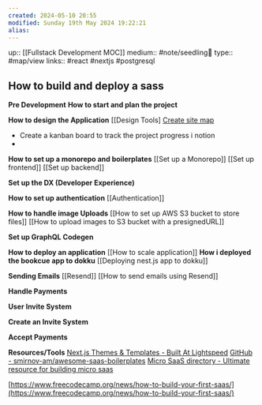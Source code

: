 ```yaml
---
created: 2024-05-10 20:55 
modified: Sunday 19th May 2024 19:22:21
alias: 
---
```

up::  [[Fullstack Development MOC]]
medium:: #note/seedling🌱 
type:: #map/view 
links:: #react  #nextjs  #postgresql 
## How to build and deploy a sass

**Pre Development**
**How to start and plan the project**

**How to design the Application**
[[Design Tools]
[Create site map](https://www.flowmapp.com/features/sitemap)
- Create a kanban board to track the project progress i notion
- 

**How to set up a monorepo and boilerplates**
[[Set up a Monorepo]]
[[Set up frontend]]
[[Set up backend]]

**Set up the DX (Developer Experience)**


**How to set up authentication**
[[Authentication]]



**How to handle image Uploads**
[[How to set up AWS S3 bucket to store files]]
[[How to upload images to S3 bucket with a presignedURL]]


**Set up GraphQL Codegen**

**How to deploy an application**
[[How to scale application]]
**How i deployed the bookcue app to dokku**
[[Deploying nest.js app to dokku]]

**Sending Emails**
[[Resend]]
[[How to send emails using Resend]]


**Handle Payments**

  

**User Invite System**
  

**Create an Invite System**

  

**Accept Payments**

**Resources/Tools**
[Next.js Themes & Templates - Built At Lightspeed](https://www.builtatlightspeed.com/category/nextjs?themes%5BrefinementList%5D%5Bcategories.blueprint%5D%5B0%5D=fullstack)
[GitHub - smirnov-am/awesome-saas-boilerplates](https://github.com/smirnov-am/awesome-saas-boilerplates)
[Micro SaaS directory - Ultimate resource for building micro saas](https://microsaas.one/products)

[https://www.freecodecamp.org/news/how-to-build-your-first-saas/](https://www.freecodecamp.org/news/how-to-build-your-first-saas/)
